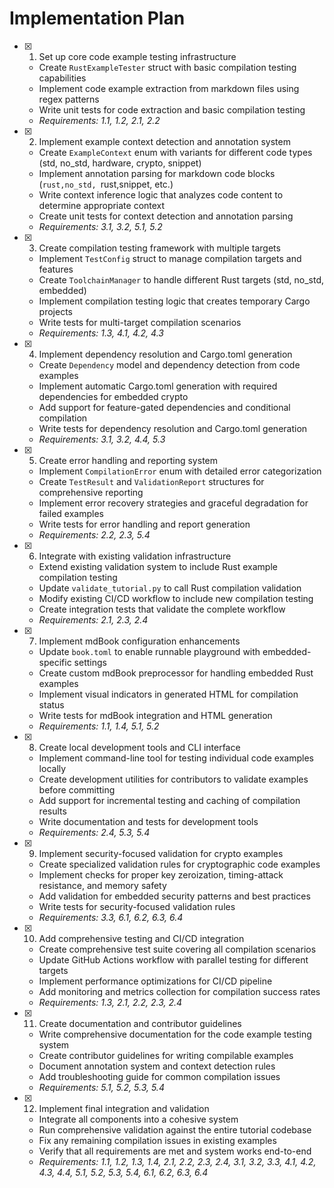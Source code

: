 # Implementation Plan

- [x] 1. Set up core code example testing infrastructure
  - Create `RustExampleTester` struct with basic compilation testing capabilities
  - Implement code example extraction from markdown files using regex patterns
  - Write unit tests for code extraction and basic compilation testing
  - _Requirements: 1.1, 1.2, 2.1, 2.2_

- [x] 2. Implement example context detection and annotation system
  - Create `ExampleContext` enum with variants for different code types (std, no_std, hardware, crypto, snippet)
  - Implement annotation parsing for markdown code blocks (```rust,no_std, ```rust,snippet, etc.)
  - Write context inference logic that analyzes code content to determine appropriate context
  - Create unit tests for context detection and annotation parsing
  - _Requirements: 3.1, 3.2, 5.1, 5.2_

- [x] 3. Create compilation testing framework with multiple targets
  - Implement `TestConfig` struct to manage compilation targets and features
  - Create `ToolchainManager` to handle different Rust targets (std, no_std, embedded)
  - Implement compilation testing logic that creates temporary Cargo projects
  - Write tests for multi-target compilation scenarios
  - _Requirements: 1.3, 4.1, 4.2, 4.3_

- [x] 4. Implement dependency resolution and Cargo.toml generation
  - Create `Dependency` model and dependency detection from code examples
  - Implement automatic Cargo.toml generation with required dependencies for embedded crypto
  - Add support for feature-gated dependencies and conditional compilation
  - Write tests for dependency resolution and Cargo.toml generation
  - _Requirements: 3.1, 3.2, 4.4, 5.3_

- [x] 5. Create error handling and reporting system
  - Implement `CompilationError` enum with detailed error categorization
  - Create `TestResult` and `ValidationReport` structures for comprehensive reporting
  - Implement error recovery strategies and graceful degradation for failed examples
  - Write tests for error handling and report generation
  - _Requirements: 2.2, 2.3, 5.4_

- [x] 6. Integrate with existing validation infrastructure
  - Extend existing validation system to include Rust example compilation testing
  - Update `validate_tutorial.py` to call Rust compilation validation
  - Modify existing CI/CD workflow to include new compilation testing
  - Create integration tests that validate the complete workflow
  - _Requirements: 2.1, 2.3, 2.4_

- [x] 7. Implement mdBook configuration enhancements
  - Update `book.toml` to enable runnable playground with embedded-specific settings
  - Create custom mdBook preprocessor for handling embedded Rust examples
  - Implement visual indicators in generated HTML for compilation status
  - Write tests for mdBook integration and HTML generation
  - _Requirements: 1.1, 1.4, 5.1, 5.2_

- [x] 8. Create local development tools and CLI interface
  - Implement command-line tool for testing individual code examples locally
  - Create development utilities for contributors to validate examples before committing
  - Add support for incremental testing and caching of compilation results
  - Write documentation and tests for development tools
  - _Requirements: 2.4, 5.3, 5.4_

- [x] 9. Implement security-focused validation for crypto examples
  - Create specialized validation rules for cryptographic code examples
  - Implement checks for proper key zeroization, timing-attack resistance, and memory safety
  - Add validation for embedded security patterns and best practices
  - Write tests for security-focused validation rules
  - _Requirements: 3.3, 6.1, 6.2, 6.3, 6.4_

- [x] 10. Add comprehensive testing and CI/CD integration
  - Create comprehensive test suite covering all compilation scenarios
  - Update GitHub Actions workflow with parallel testing for different targets
  - Implement performance optimizations for CI/CD pipeline
  - Add monitoring and metrics collection for compilation success rates
  - _Requirements: 1.3, 2.1, 2.2, 2.3, 2.4_

- [x] 11. Create documentation and contributor guidelines
  - Write comprehensive documentation for the code example testing system
  - Create contributor guidelines for writing compilable examples
  - Document annotation system and context detection rules
  - Add troubleshooting guide for common compilation issues
  - _Requirements: 5.1, 5.2, 5.3, 5.4_

- [x] 12. Implement final integration and validation
  - Integrate all components into a cohesive system
  - Run comprehensive validation against the entire tutorial codebase
  - Fix any remaining compilation issues in existing examples
  - Verify that all requirements are met and system works end-to-end
  - _Requirements: 1.1, 1.2, 1.3, 1.4, 2.1, 2.2, 2.3, 2.4, 3.1, 3.2, 3.3, 4.1, 4.2, 4.3, 4.4, 5.1, 5.2, 5.3, 5.4, 6.1, 6.2, 6.3, 6.4_